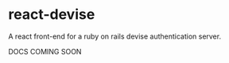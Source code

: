 # react-devise
A react front-end for a ruby on rails devise authentication server.

DOCS COMING SOON
